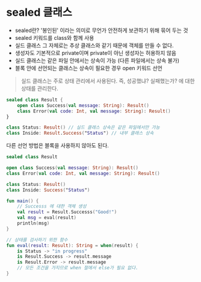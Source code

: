 # sealed 클래스
- sealed란? '봉인된' 이라는 의미로 무언가 안전하게 보관하기 위해 묶어 두는 것
- sealed 키워드를 class와 함께 사용
- 실드 클래스 그 자체로는 추상 클래스와 같기 때문에 객체를 만들 수 없다.
- 생성자도 기본적으로 private이며 private이 아닌 생성자는 허용하지 않음
- 실드 클래스는 같은 파일 안에서는 상속이 가능 (다른 파일에서는 상속 불가)
- 블록 안에 선언되는 클래스는 상속이 필요한 경우 open 키워드 선언

> 실드 클래스는 주로 상태 관리에서 사용된다. 즉, 성공했냐? 실패했는가? 에 대한 상태를 관리한다.
```kotlin
sealed class Result {
    open class Success(val message: String): Result()
    class Error(val code: Int, val message: String): Result()
}

class Status: Result() // 실드 클래스 상속은 같은 파일에서만 가능
class Inside: Result.Success("Status") // 내부 클래스 상속 
```
다른 선언 방법은 블록을 사용하지 않아도 된다.
```kotlin
sealed class Result

open class Success(val message: String): Result()
class Error(val code: Int, val message: String): Result()

class Status: Result() 
class Inside: Success("Status") 
```
```kotlin
fun main() {
    // Successs 에 대한 객체 생성
    val result = Result.Successs("Good!")
    val msg = eval(result)
    println(msg)
}

// 상태를 검사하기 위한 함수
fun eval(result: Result): String = when(result) {
    is Status -> "in progress"
    is Result.Success -> result.message
    is Result.Error -> result.message
    // 모든 조건을 가지므로 when 절에서 else가 필요 없다.
}
```